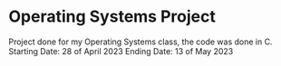 # Operating Systems Project
Project done for my Operating Systems class, the code was done in C.
Starting Date: 28 of April 2023
Ending Date: 13 of May 2023
